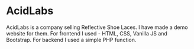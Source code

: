 # AcidLabs

AcidLabs is a company selling Reflective Shoe Laces.
I have made a demo website for them.
For frontend I used - HTML, CSS, Vanilla JS and Bootstrap.
For backend I used a simple PHP function.
